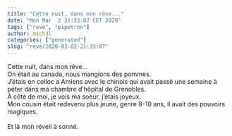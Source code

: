 ```yaml
---
title: "Cette nuit, dans mon rêve..."
date: "Mon Mar  2 21:33:07 CET 2020"
tags: ["reve", "pipotron"]
author: m1ch3l
categories: ["generated"]
slug: "reve/2020-03-02-21:33:07"
---
```


Cette nuit, dans mon rêve...<br>
On était au canada, nous mangions des pommes.<br>
J’étais en colloc a Amiens avec le chinois qui avait passé une semaine à péter dans ma chambre d’hôpital de Grenobles.<br>
À côté de moi, je vois ma soeur, j’étais joyeux.<br>
Mon cousin était redevenu plus jeune, genre 8-10 ans, il avait des pouvoirs magiques.<br>
<br>
Et là mon réveil à sonné.<br>
<br>
